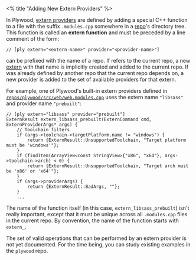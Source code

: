 <% title "Adding New Extern Providers" %>

In Plywood, [extern providers](KeyConcepts#extern-providers) are defined by adding a special C++ function to a file with the suffix `.modules.cpp` somewhere in a [repo](KeyConcepts#repos)'s directory tree. This function is called an **extern function** and must be preceded by a line comment of the form:

    // [ply extern="<extern-name>" provider="<provider-name>"]

_<extern-name>_ can be prefixed with the name of a repo. If _<extern-name>_ refers to the current repo, a new [extern](KeyConcepts#externs) with that name is implicitly created and added to the current repo. If _<extern-name>_ was already defined by another repo that the current repo depends on, a new provider is added to the set of available providers for that extern.

For example, one of Plywood's built-in extern providers defined in [`repos/plywood/src/web/web.modules.cpp`](https://github.com/arc80/plywood/blob/master/repos/plywood/src/web/web.modules.cpp) uses the extern name `"libsass"` and provider name `"prebuilt"`:

    // [ply extern="libsass" provider="prebuilt"]
    ExternResult extern_libsass_prebuilt(ExternCommand cmd, ExternProviderArgs* args) {
        // Toolchain filters
        if (args->toolchain->targetPlatform.name != "windows") {
            return {ExternResult::UnsupportedToolchain, "Target platform must be 'windows'"};
        }
        if (findItem(ArrayView<const StringView>{"x86", "x64"}, args->toolchain->arch) < 0) {
            return {ExternResult::UnsupportedToolchain, "Target arch must be 'x86' or 'x64'"};
        }
        if (args->providerArgs) {
            return {ExternResult::BadArgs, ""};
        }
        ...

The name of the function itself (in this case, `extern_libsass_prebuilt`) isn't really important, except that it must be unique across all `.modules.cpp` files in the current repo. By convention, the name of the function starts with `extern_`.

The set of valid operations that can be performed by an extern provider is not yet documented. For the time being, you can study existing examples in the `plywood` repo.
